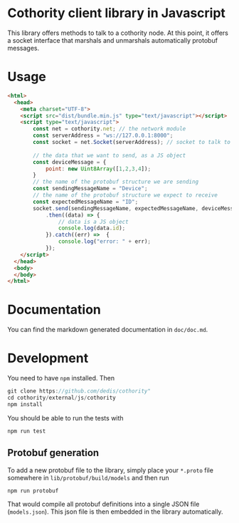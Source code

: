 # Cothority client library in Javascript

This library offers methods to talk to a cothority node. At this point, it
offers a socket interface that marshals and unmarshals automatically protobuf
messages.

# Usage

```html
<html>
  <head>
    <meta charset="UTF-8">
    <script src="dist/bundle.min.js" type="text/javascript"></script>
    <script type="text/javascript">
        const net = cothority.net; // the network module 
        const serverAddress = "ws://127.0.0.1:8000"; 
        const socket = net.Socket(serverAddress); // socket to talk to a conode
        
        // the data that we want to send, as a JS object
        const deviceMessage = { 
            point: new Uint8Array([1,2,3,4]);
        }
        // the name of the protobuf structure we are sending
        const sendingMessageName = "Device";
        // the name of the protobuf structure we expect to receive
        const expectedMessageName = "ID";
        socket.send(sendingMessageName, expectedMessageName, deviceMessage)
            .then((data) => {
                // data is a JS object
                console.log(data.id);
            }).catch((err) =>  {
                console.log("error: " + err);
            });
    </script>
  </head>
  <body>
  </body>
</html>

``` 

# Documentation

You can find the markdown generated documentation in `doc/doc.md`.

# Development

You need to have `npm` installed. Then
```go
git clone https://github.com/dedis/cothority"
cd cothority/external/js/cothority
npm install
```

You should be able to run the tests with 
```
npm run test
```

## Protobuf generation

To add a new protobuf file to the library, simply place your `*.proto` file
somewhere in `lib/protobuf/build/models` and then run 
```
npm run protobuf
```

That would compile all protobuf definitions into a single JSON file
(`models.json`). This json file is then embedded in the library automatically.
